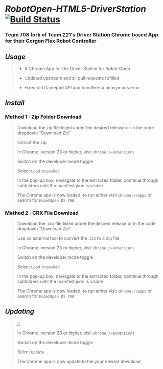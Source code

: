 # ___RobotOpen-HTML5-DriverStation___ [![Build Status](https://app.travis-ci.com/moral-g/RobotOpen-HTML5-DriverStation.svg?branch=master)](https://app.travis-ci.com/moral-g/RobotOpen-HTML5-DriverStation)

### Team 708 fork of Team 221's Driver Station Chrome based App for their Gorgon Flex Robot Controller

## ___Usage___

> + A Chrome App for the Driver Station for Robot-Open
> 
> + Updated upstream and all pull requests fufilled
> 
> + Fixed old Gamepad API and handleresp anonymous error

## ___Install___

>

### __Method 1 : Zip Folder Download__

> Download the zip file listed under the desired release or in the code dropdown "Download Zip"
>
> Extract the zip
>
> In Chrome, version 23 or higher, visit `chrome://extensions`
>
> Switch on the developer mode toggle
>
> Select `Load Unpacked`
>
> In the pop-up box, naviagate to the extracted folder, continue through subfolders until the manifest.json is visible
>
> The Chrome app is now loaded, to run either visit `chrome://apps` or search for `RobotOpen DS 708`

### __Method 2 : CRX File Download__

> Download the .crx file listed under the desired release or in the code dropdown "Download Zip"
>
> Use an external tool to convert the .crx to a zip file
>
> In Chrome, version 23 or higher, visit `chrome://extensions`
>
> Switch on the developer mode toggle
>
> Select `Load Unpacked`
>
> In the pop-up box, naviagate to the extracted folder, continue through subfolders until the manifest.json is visible
>
> The Chrome app is now loaded, to run either visit `chrome://apps` or search for `RobotOpen DS 708`

## ___Updating___

> jjj
>
> In Chrome, version 23 or higher, visit `chrome://extensions`
>
> Switch on the developer mode toggle
>
> Select `Update`
>
> The Chrome app is now update to the your newest download

[//]: # (https://shields.io/)
